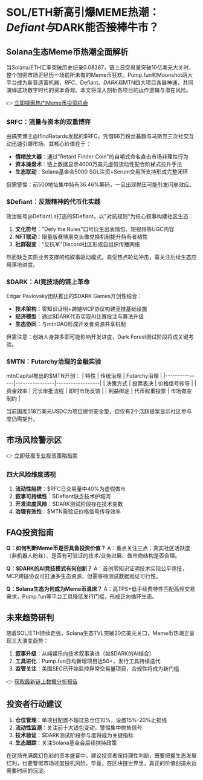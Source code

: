 # SOL/ETH新高引爆MEME热潮：$Defiant与$DARK能否接棒牛市？

## Solana生态Meme币热潮全面解析

当Solana/ETH汇率突破历史纪录0.08387，链上日交易量突破10亿美元大关时，整个加密市场正经历一场前所未有的Meme币狂欢。Pump.fun和Moonshot两大平台成为新晋造富机器，$RFC、$Defiant、$DARK和$MTN四大项目各展神通，共同演绎这场数字时代的资本奇观。本文将深入剖析各项目的运作逻辑与潜在风险。

👉 [立即探索热门Meme币投资机会](https://bit.ly/okx_welcome)

### $RFC：流量与资本的双重博弈
由搞笑博主@IfindRetards发起的$RFC，凭借66万粉丝基数与马斯克三次社交互动迅速引爆市场。其核心价值在于：
- **情绪放大器**：通过"Retard Finder Coin"的自嘲式命名直击市场非理性行为
- **资本操盘术**：链上数据显示4000万美元虚假流动性配合阶梯式拉升手法
- **生态联动**：Solana基金会5000 SOL注资+Serum交易所支持形成完整闭环

但需警惕：前500地址集中持有36.46%筹码，一旦出现抛压可能引发闪崩效应。

### $Defiant：反叛精神的代币化实践
政治账号@DefiantLs打造的$Defiant，以"对抗规则"为核心叙事构建社区生态：
1. **文化符号**："Defy the Rules"口号衍生出表情包、短视频等UGC内容
2. **NFT联动**：限量版赛博朋克头像兑换机制提升持有者粘性
3. **社群裂变**："反抗军"Discord社区形成自组织传播网络

然而缺乏实质业务支撑的纯叙事驱动模式，易受热点轮动冲击，需关注后续生态应用落地进度。

### $DARK：AI竞技场的链上革命
Edgar Pavlovsky团队推出的$DARK Games开创性结合：
- **技术架构**：零知识证明+跨链MCP协议构建竞技基础设施
- **经济模型**：通过$DARK代币实现AI比赛投注与算法升级
- **生态协同**：与mtnDAO形成开发者资源共享机制

但需注意：创始人身兼多职可能影响开发进度，Dark Forest测试阶段将成关键考验。

### $MTN：Futarchy治理的金融实验
mtnCapital推出的$MTN开创：
| 特性          | 传统治理       | Futarchy治理     |
|---------------|----------------|------------------|
| 决策方式      | 投票表决       | 价格信号传导     |
| 资金效率      | 冗长审批流程   | 即时市场反馈     |
| 利益绑定      | 代币权重投票   | 市场做空制约     |

当前国库518万美元USDC为项目提供安全垫，但仅有2个活跃提案显示社区参与度仍需提升。

## 市场风险警示区

👉 [立即获取专业投资策略指南](https://bit.ly/okx_welcome)

### 四大风险维度透视
1. **流动性陷阱**：$RFC日交易量中40%为虚假做市
2. **叙事可持续性**：$Defiant缺乏技术护城河
3. **开发进度风险**：$DARK测试阶段存在技术变数
4. **治理有效性**：$MTN需验证价格信号传导效率

## FAQ投资指南

**Q：如何判断Meme币是否具备投资价值？**
A：重点关注三点：真实社区活跃度（非机器人粉丝）、是否有可验证的技术/业务进展、做市商结构是否合理。

**Q：$DARK的AI竞技模式有何创新？**
A：首创零知识证明技术实现公平竞技，MCP跨链协议可打通多生态资源，但需等待测试数据验证可行性。

**Q：Solana生态为何成为Meme币温床？**
A：高TPS+低手续费特性匹配高频交易需求，Pump.fun等平台工具降低发行门槛，形成正向循环生态。

## 未来趋势研判

随着SOL/ETH持续走强，Solana生态TVL突破20亿美元关口，Meme币热潮正呈现三大演变趋势：
1. **叙事升级**：从纯娱乐向技术叙事演进（如$DARK的AI结合）
2. **工具进化**：Pump.fun日均新增项目达50+，发行工具持续迭代
3. **监管关注**：美国SEC已开始监控异常交易量项目，合规性将成为新门槛

👉 [获取最新链上数据分析报告](https://bit.ly/okx_welcome)

## 投资者行动建议

1. **仓位管理**：单项目配置不超过总仓位10%，设置15%-20%止损线
2. **流动性监测**：关注前十大钱包变动，警惕集中抛售信号
3. **技术验证**：$DARK测试阶段参与度将成为关键指标
4. **生态跟踪**：关注Solana基金会后续扶持政策

在这场充满魔幻色彩的资本盛宴中，建议投资者保持理性判断，既要把握生态发展红利，也要警惕市场过度投机风险。毕竟，在区块链世界里，真正的价值创造永远需要时间的沉淀。